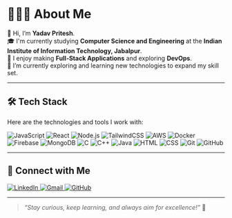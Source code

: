 # 👨🏻‍💻 About Me

👋 Hi, I’m **Yadav Pritesh**.  
🎓 I'm currently studying **Computer Science and Engineering** at the **Indian Institute of Information Technology, Jabalpur**.  
👀 I enjoy making **Full-Stack Applications** and exploring **DevOps**.  
🌱 I’m currently exploring and learning new technologies to expand my skill set.

---

## 🛠 Tech Stack

Here are the technologies and tools I work with:

![JavaScript](https://img.shields.io/badge/JavaScript-F7DF1E?logo=javascript&logoColor=black&style=for-the-badge)
![React](https://img.shields.io/badge/React-61DAFB?logo=react&logoColor=black&style=for-the-badge)
![Node.js](https://img.shields.io/badge/Node.js-339933?logo=nodedotjs&logoColor=white&style=for-the-badge)
![TailwindCSS](https://img.shields.io/badge/TailwindCSS-06B6D4?logo=tailwindcss&logoColor=white&style=for-the-badge)
![AWS](https://img.shields.io/badge/AWS-232F3E?logo=amazonaws&logoColor=white&style=for-the-badge)
![Docker](https://img.shields.io/badge/Docker-2496ED?logo=docker&logoColor=white&style=for-the-badge)
![Firebase](https://img.shields.io/badge/Firebase-FFCA28?logo=firebase&logoColor=black&style=for-the-badge)
![MongoDB](https://img.shields.io/badge/MongoDB-47A248?logo=mongodb&logoColor=white&style=for-the-badge)
![C](https://img.shields.io/badge/C-A8B9CC?logo=c&logoColor=black&style=for-the-badge)
![C++](https://img.shields.io/badge/C++-00599C?logo=cplusplus&logoColor=white&style=for-the-badge)
![Java](https://img.shields.io/badge/Java-007396?logo=java&logoColor=white&style=for-the-badge)
![HTML](https://img.shields.io/badge/HTML-E34F26?logo=html5&logoColor=white&style=for-the-badge)
![CSS](https://img.shields.io/badge/CSS-1572B6?logo=css3&logoColor=white&style=for-the-badge)
![Git](https://img.shields.io/badge/Git-F05032?logo=git&logoColor=white&style=for-the-badge)
![GitHub](https://img.shields.io/badge/GitHub-181717?logo=github&logoColor=white&style=for-the-badge)

---

## 🤝 Connect with Me  

<a href="https://www.linkedin.com/in/yadav-pritesh/" target="_blank">
  <img src="https://img.shields.io/badge/LinkedIn-0077B5?logo=linkedin&logoColor=white&style=for-the-badge" alt="LinkedIn" />
</a>
<a href="mailto:yadavpritesh@gmail.com" target="_blank">
  <img src="https://img.shields.io/badge/Gmail-D14836?logo=gmail&logoColor=white&style=for-the-badge" alt="Gmail" />
</a>
<a href="https://github.com/yadavpritesh" target="_blank">
  <img src="https://img.shields.io/badge/GitHub-181717?logo=github&logoColor=white&style=for-the-badge" alt="GitHub" />
</a>

---

> *“Stay curious, keep learning, and always aim for excellence!”* 🚀

